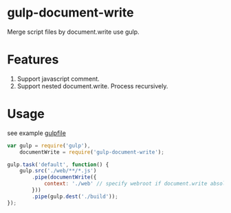# gulp-document-write

Merge script files by document.write use gulp.

# Features

1. Support javascript comment.
2. Support nested document.write. Process recursively.

# Usage

see example [gulpfile](https://github.com/Javey/gulp-document-write/blob/master/test/gulpfile.js)

```javascript
var gulp = require('gulp'),
    documentWrite = require('gulp-document-write');

gulp.task('default', function() {
    gulp.src('./web/**/*.js')
        .pipe(documentWrite({
            context: './web' // specify webroot if document.write absolute path
        }))
        .pipe(gulp.dest('./build'));
});
```